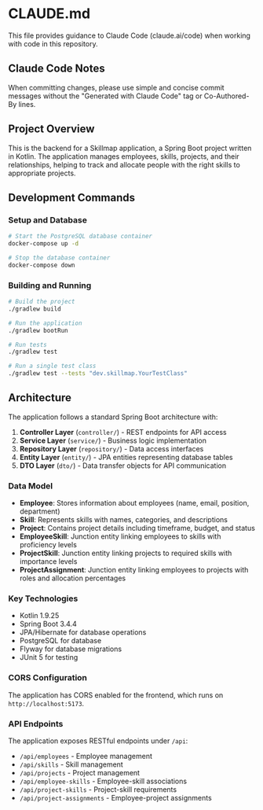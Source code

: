 # CLAUDE.md

This file provides guidance to Claude Code (claude.ai/code) when working with code in this repository.

## Claude Code Notes

When committing changes, please use simple and concise commit messages without the "Generated with Claude Code" tag or Co-Authored-By lines.

## Project Overview

This is the backend for a Skillmap application, a Spring Boot project written in Kotlin. The application manages employees, skills, projects, and their relationships, helping to track and allocate people with the right skills to appropriate projects.

## Development Commands

### Setup and Database

```bash
# Start the PostgreSQL database container
docker-compose up -d

# Stop the database container
docker-compose down
```

### Building and Running

```bash
# Build the project
./gradlew build

# Run the application
./gradlew bootRun

# Run tests
./gradlew test

# Run a single test class
./gradlew test --tests "dev.skillmap.YourTestClass"
```

## Architecture

The application follows a standard Spring Boot architecture with:

1. **Controller Layer** (`controller/`) - REST endpoints for API access
2. **Service Layer** (`service/`) - Business logic implementation
3. **Repository Layer** (`repository/`) - Data access interfaces
4. **Entity Layer** (`entity/`) - JPA entities representing database tables
5. **DTO Layer** (`dto/`) - Data transfer objects for API communication

### Data Model

- **Employee**: Stores information about employees (name, email, position, department)
- **Skill**: Represents skills with names, categories, and descriptions
- **Project**: Contains project details including timeframe, budget, and status
- **EmployeeSkill**: Junction entity linking employees to skills with proficiency levels
- **ProjectSkill**: Junction entity linking projects to required skills with importance levels
- **ProjectAssignment**: Junction entity linking employees to projects with roles and allocation percentages

### Key Technologies

- Kotlin 1.9.25
- Spring Boot 3.4.4
- JPA/Hibernate for database operations
- PostgreSQL for database
- Flyway for database migrations
- JUnit 5 for testing

### CORS Configuration

The application has CORS enabled for the frontend, which runs on `http://localhost:5173`.

### API Endpoints

The application exposes RESTful endpoints under `/api`:

- `/api/employees` - Employee management
- `/api/skills` - Skill management
- `/api/projects` - Project management
- `/api/employee-skills` - Employee-skill associations
- `/api/project-skills` - Project-skill requirements
- `/api/project-assignments` - Employee-project assignments